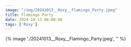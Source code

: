 ```yaml
---
image: "/img/20241013__Roxy__Flamingo_Party.jpeg"
title: Flamingo Party 
date: 2024-10-13 08:00:00
tags: ['Roxy']
---
```

{% image './20241013__Roxy__Flamingo_Party.jpeg', '' %}